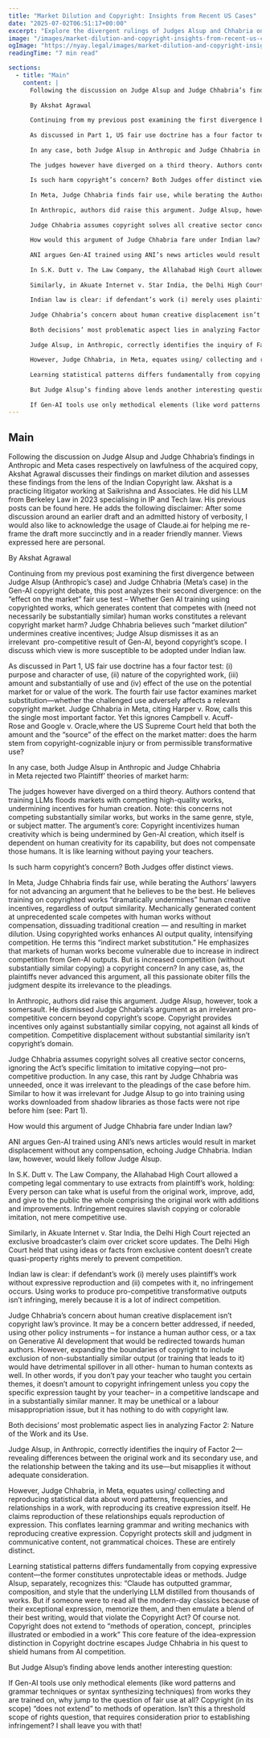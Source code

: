 ```yaml
---
title: "Market Dilution and Copyright: Insights from Recent US Cases"
date: "2025-07-02T06:51:17+00:00"
excerpt: "Explore the divergent rulings of Judges Alsup and Chhabria on AI, copyright, and market dilution in fascinating detail in this insightful analysis."
image: "/images/market-dilution-and-copyright-insights-from-recent-us-cases.png?fit=615%2C409&ssl=1"
ogImage: "https://nyay.legal/images/market-dilution-and-copyright-insights-from-recent-us-cases.png?fit=615%2C409&ssl=1"
readingTime: "7 min read"

sections:
  - title: "Main"
    content: |
      Following the discussion on Judge Alsup and Judge Chhabria’s findings in Anthropic and Meta cases respectively on lawfulness of the acquired copy, Akshat Agrawal discusses their findings on market dilution and assesses these findings from the lens of the Indian Copyright law. Akshat is a practicing litigator working at Saikrishna and Associates. He did his LLM from Berkeley Law in 2023 specialising in IP and Tech law. His previous posts can be found here. He adds the following disclaimer: After some discussion around an earlier draft and an admitted history of verbosity, I would also like to acknowledge the usage of Claude.ai for helping me re-frame the draft more succinctly and in a reader friendly manner. Views expressed here are personal.
      
      By Akshat Agrawal
      
      Continuing from my previous post examining the first divergence between Judge Alsup (Anthropic’s case) and Judge Chhabria (Meta’s case) in the Gen-AI copyright debate, this post analyzes their second divergence: on the “effect on the market” fair use test – Whether Gen AI training using copyrighted works, which generates content that competes with (need not necessarily be substantially similar) human works constitutes a relevant copyright market harm? Judge Chhabria believes such “market dilution” undermines creative incentives; Judge Alsup dismisses it as an irrelevant  pro-competitive result of Gen-AI, beyond copyright’s scope. I discuss which view is more susceptible to be adopted under Indian law.
      
      As discussed in Part 1, US fair use doctrine has a four factor test: (i) purpose and character of use, (ii) nature of the copyrighted work, (iii) amount and substantially of use and (iv) effect of the use on the potential market for or value of the work. The fourth fair use factor examines market substitution—whether the challenged use adversely affects a relevant copyright market. Judge Chhabria in Meta, citing Harper v. Row, calls this the single most important factor. Yet this ignores Campbell v. Acuff-Rose and Google v. Oracle,where the US Supreme Court held that both the amount and the “source” of the effect on the market matter: does the harm stem from copyright-cognizable injury or from permissible transformative use?
      
      In any case, both Judge Alsup in Anthropic and Judge Chhabria in Meta rejected two Plaintiff’ theories of market harm:
      
      The judges however have diverged on a third theory. Authors contend that training LLMs floods markets with competing high-quality works, undermining incentives for human creation. Note: this concerns not competing substantially similar works, but works in the same genre, style, or subject matter. The argument’s core: Copyright incentivizes human creativity which is being undermined by Gen-AI creation, which itself is dependent on human creativity for its capability, but does not compensate those humans. It is like learning without paying your teachers.
      
      Is such harm copyright’s concern? Both Judges offer distinct views.
      
      In Meta, Judge Chhabria finds fair use, while berating the Authors’ lawyers for not advancing an argument that he believes to be the best. He believes training on copyrighted works “dramatically undermines” human creative incentives, regardless of output similarity. Mechanically generated content at unprecedented scale competes with human works without compensation, dissuading traditional creation — and resulting in market dilution. Using copyrighted works enhances AI output quality, intensifying competition. He terms this “indirect market substitution.” He emphasizes that markets of human works become vulnerable due to increase in indirect competition from Gen-AI outputs. But is increased competition (without substantially similar copying) a copyright concern? In any case, as, the plaintiffs never advanced this argument, all this passionate obiter fills the judgment despite its irrelevance to the pleadings.
      
      In Anthropic, authors did raise this argument. Judge Alsup, however, took a somersault. He dismissed Judge Chhabria’s argument as an irrelevant pro-competitive concern beyond copyright’s scope. Copyright provides incentives only against substantially similar copying, not against all kinds of competition. Competitive displacement without substantial similarity isn’t copyright’s domain.
      
      Judge Chhabria assumes copyright solves all creative sector concerns, ignoring the Act’s specific limitation to imitative copying—not pro-competitive production. In any case, this rant by Judge Chhabria was unneeded, once it was irrelevant to the pleadings of the case before him. Similar to how it was irrelevant for Judge Alsup to go into training using works downloaded from shadow libraries as those facts were not ripe before him (see: Part 1).
      
      How would this argument of Judge Chhabria fare under Indian law?
      
      ANI argues Gen-AI trained using ANI’s news articles would result in market displacement without any compensation, echoing Judge Chhabria. Indian law, however, would likely follow Judge Alsup.
      
      In S.K. Dutt v. The Law Company, the Allahabad High Court allowed a competing legal commentary to use extracts from plaintiff’s work, holding: Every person can take what is useful from the original work, improve, add, and give to the public the whole comprising the original work with additions and improvements. Infringement requires slavish copying or colorable imitation, not mere competitive use.
      
      Similarly, in Akuate Internet v. Star India, the Delhi High Court rejected an exclusive broadcaster’s claim over cricket score updates. The Delhi High Court held that using ideas or facts from exclusive content doesn’t create quasi-property rights merely to prevent competition.
      
      Indian law is clear: if defendant’s work (i) merely uses plaintiff’s work without expressive reproduction and (ii) competes with it, no infringement occurs. Using works to produce pro-competitive transformative outputs isn’t infringing, merely because it is a lot of indirect competition.
      
      Judge Chhabria’s concern about human creative displacement isn’t copyright law’s province. It may be a concern better addressed, if needed, using other policy instruments – for instance a human author cess, or a tax on Generative AI development that would be redirected towards human authors. However, expanding the boundaries of copyright to include exclusion of non-substantially similar output (or training that leads to it) would have detrimental spillover in all other- human to human contexts as well. In other words, if you don’t pay your teacher who taught you certain themes, it doesn’t amount to copyright infringement unless you copy the specific expression taught by your teacher– in a competitive landscape and in a substantially similar manner. It may be unethical or a labour misappropriation issue, but it has nothing to do with copyright law.
      
      Both decisions’ most problematic aspect lies in analyzing Factor 2: Nature of the Work and its Use.
      
      Judge Alsup, in Anthropic, correctly identifies the inquiry of Factor 2—revealing differences between the original work and its secondary use, and the relationship between the taking and its use—but misapplies it without adequate consideration.
      
      However, Judge Chhabria, in Meta, equates using/ collecting and reproducing statistical data about word patterns, frequencies, and relationships in a work, with reproducing its creative expression itself. He claims reproduction of these relationships equals reproduction of expression. This conflates learning grammar and writing mechanics with reproducing creative expression. Copyright protects skill and judgment in communicative content, not grammatical choices. These are entirely distinct.
      
      Learning statistical patterns differs fundamentally from copying expressive content—the former constitutes unprotectable ideas or methods. Judge Alsup, separately, recognizes this: “Claude has outputted grammar, composition, and style that the underlying LLM distilled from thousands of works. But if someone were to read all the modern-day classics because of their exceptional expression, memorize them, and then emulate a blend of their best writing, would that violate the Copyright Act? Of course not. Copyright does not extend to “methods of operation, concept,  principles illustrated or embodied in a work” This core feature of the idea-expression distinction in Copyright doctrine escapes Judge Chhabria in his quest to shield humans from AI competition.
      
      But Judge Alsup’s finding above lends another interesting question:
      
      If Gen-AI tools use only methodical elements (like word patterns and grammar techniques or syntax synthesizing techniques) from works they are trained on, why jump to the question of fair use at all? Copyright (in its scope) “does not extend” to methods of operation. Isn’t this a threshold scope of rights question, that requires consideration prior to establishing infringement? I shall leave you with that!
---
```


## Main

Following the discussion on Judge Alsup and Judge Chhabria’s findings in Anthropic and Meta cases respectively on lawfulness of the acquired copy, Akshat Agrawal discusses their findings on market dilution and assesses these findings from the lens of the Indian Copyright law. Akshat is a practicing litigator working at Saikrishna and Associates. He did his LLM from Berkeley Law in 2023 specialising in IP and Tech law. His previous posts can be found here. He adds the following disclaimer: After some discussion around an earlier draft and an admitted history of verbosity, I would also like to acknowledge the usage of Claude.ai for helping me re-frame the draft more succinctly and in a reader friendly manner. Views expressed here are personal.

By Akshat Agrawal

Continuing from my previous post examining the first divergence between Judge Alsup (Anthropic’s case) and Judge Chhabria (Meta’s case) in the Gen-AI copyright debate, this post analyzes their second divergence: on the “effect on the market” fair use test – Whether Gen AI training using copyrighted works, which generates content that competes with (need not necessarily be substantially similar) human works constitutes a relevant copyright market harm? Judge Chhabria believes such “market dilution” undermines creative incentives; Judge Alsup dismisses it as an irrelevant  pro-competitive result of Gen-AI, beyond copyright’s scope. I discuss which view is more susceptible to be adopted under Indian law.

As discussed in Part 1, US fair use doctrine has a four factor test: (i) purpose and character of use, (ii) nature of the copyrighted work, (iii) amount and substantially of use and (iv) effect of the use on the potential market for or value of the work. The fourth fair use factor examines market substitution—whether the challenged use adversely affects a relevant copyright market. Judge Chhabria in Meta, citing Harper v. Row, calls this the single most important factor. Yet this ignores Campbell v. Acuff-Rose and Google v. Oracle,where the US Supreme Court held that both the amount and the “source” of the effect on the market matter: does the harm stem from copyright-cognizable injury or from permissible transformative use?

In any case, both Judge Alsup in Anthropic and Judge Chhabria in Meta rejected two Plaintiff’ theories of market harm:

The judges however have diverged on a third theory. Authors contend that training LLMs floods markets with competing high-quality works, undermining incentives for human creation. Note: this concerns not competing substantially similar works, but works in the same genre, style, or subject matter. The argument’s core: Copyright incentivizes human creativity which is being undermined by Gen-AI creation, which itself is dependent on human creativity for its capability, but does not compensate those humans. It is like learning without paying your teachers.

Is such harm copyright’s concern? Both Judges offer distinct views.

In Meta, Judge Chhabria finds fair use, while berating the Authors’ lawyers for not advancing an argument that he believes to be the best. He believes training on copyrighted works “dramatically undermines” human creative incentives, regardless of output similarity. Mechanically generated content at unprecedented scale competes with human works without compensation, dissuading traditional creation — and resulting in market dilution. Using copyrighted works enhances AI output quality, intensifying competition. He terms this “indirect market substitution.” He emphasizes that markets of human works become vulnerable due to increase in indirect competition from Gen-AI outputs. But is increased competition (without substantially similar copying) a copyright concern? In any case, as, the plaintiffs never advanced this argument, all this passionate obiter fills the judgment despite its irrelevance to the pleadings.

In Anthropic, authors did raise this argument. Judge Alsup, however, took a somersault. He dismissed Judge Chhabria’s argument as an irrelevant pro-competitive concern beyond copyright’s scope. Copyright provides incentives only against substantially similar copying, not against all kinds of competition. Competitive displacement without substantial similarity isn’t copyright’s domain.

Judge Chhabria assumes copyright solves all creative sector concerns, ignoring the Act’s specific limitation to imitative copying—not pro-competitive production. In any case, this rant by Judge Chhabria was unneeded, once it was irrelevant to the pleadings of the case before him. Similar to how it was irrelevant for Judge Alsup to go into training using works downloaded from shadow libraries as those facts were not ripe before him (see: Part 1).

How would this argument of Judge Chhabria fare under Indian law?

ANI argues Gen-AI trained using ANI’s news articles would result in market displacement without any compensation, echoing Judge Chhabria. Indian law, however, would likely follow Judge Alsup.

In S.K. Dutt v. The Law Company, the Allahabad High Court allowed a competing legal commentary to use extracts from plaintiff’s work, holding: Every person can take what is useful from the original work, improve, add, and give to the public the whole comprising the original work with additions and improvements. Infringement requires slavish copying or colorable imitation, not mere competitive use.

Similarly, in Akuate Internet v. Star India, the Delhi High Court rejected an exclusive broadcaster’s claim over cricket score updates. The Delhi High Court held that using ideas or facts from exclusive content doesn’t create quasi-property rights merely to prevent competition.

Indian law is clear: if defendant’s work (i) merely uses plaintiff’s work without expressive reproduction and (ii) competes with it, no infringement occurs. Using works to produce pro-competitive transformative outputs isn’t infringing, merely because it is a lot of indirect competition.

Judge Chhabria’s concern about human creative displacement isn’t copyright law’s province. It may be a concern better addressed, if needed, using other policy instruments – for instance a human author cess, or a tax on Generative AI development that would be redirected towards human authors. However, expanding the boundaries of copyright to include exclusion of non-substantially similar output (or training that leads to it) would have detrimental spillover in all other- human to human contexts as well. In other words, if you don’t pay your teacher who taught you certain themes, it doesn’t amount to copyright infringement unless you copy the specific expression taught by your teacher– in a competitive landscape and in a substantially similar manner. It may be unethical or a labour misappropriation issue, but it has nothing to do with copyright law.

Both decisions’ most problematic aspect lies in analyzing Factor 2: Nature of the Work and its Use.

Judge Alsup, in Anthropic, correctly identifies the inquiry of Factor 2—revealing differences between the original work and its secondary use, and the relationship between the taking and its use—but misapplies it without adequate consideration.

However, Judge Chhabria, in Meta, equates using/ collecting and reproducing statistical data about word patterns, frequencies, and relationships in a work, with reproducing its creative expression itself. He claims reproduction of these relationships equals reproduction of expression. This conflates learning grammar and writing mechanics with reproducing creative expression. Copyright protects skill and judgment in communicative content, not grammatical choices. These are entirely distinct.

Learning statistical patterns differs fundamentally from copying expressive content—the former constitutes unprotectable ideas or methods. Judge Alsup, separately, recognizes this: “Claude has outputted grammar, composition, and style that the underlying LLM distilled from thousands of works. But if someone were to read all the modern-day classics because of their exceptional expression, memorize them, and then emulate a blend of their best writing, would that violate the Copyright Act? Of course not. Copyright does not extend to “methods of operation, concept,  principles illustrated or embodied in a work” This core feature of the idea-expression distinction in Copyright doctrine escapes Judge Chhabria in his quest to shield humans from AI competition.

But Judge Alsup’s finding above lends another interesting question:

If Gen-AI tools use only methodical elements (like word patterns and grammar techniques or syntax synthesizing techniques) from works they are trained on, why jump to the question of fair use at all? Copyright (in its scope) “does not extend” to methods of operation. Isn’t this a threshold scope of rights question, that requires consideration prior to establishing infringement? I shall leave you with that!